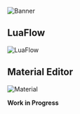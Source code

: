 ![Banner](https://i.imgur.com/s8bU4eP.png)

## LuaFlow

![LuaFlow](https://i.imgur.com/y3v9mX8.png)

## Material Editor

![Material](https://i.imgur.com/im2hic4.png)

**Work in Progress**
